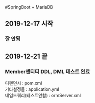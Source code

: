 #SpringBoot + MariaDB
## 2019-12-17 시작
### 잘 안됨 
## 2019-12-21 끝
### Member엔티티 DDL, DML 테스트 완료
디펜던시 : pom.xml<br/>
기타설정들 : application.yml<br/>
네임드쿼리(테스트안함) : ormServer.xml<br/>
